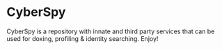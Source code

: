 # CyberSpy
CyberSpy is a repository with innate and third party services that can be used for doxing, profiling & identity searching. 
Enjoy!
